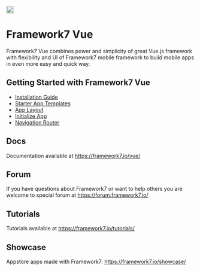 <a href="https://www.patreon.com/vladimirkharlampidi"><img src="https://framework7.io/i/support-badge.png" height="20"></a>

# Framework7 Vue

Framework7 Vue combines power and simplicity of great Vue.js framework with flexibility and UI of Framework7 mobile framework to build mobile apps in even more easy and quick way.

## Getting Started with Framework7 Vue
  * [Installation Guide](https://framework7.io/vue/installation.html)
  * [Starter App Templates](https://framework7.io/templates/)
  * [App Layout](https://framework7.io/vue/app-layout.html)
  * [Initialize App](https://framework7.io/vue/init-app.html)
  * [Navigation Router](https://framework7.io/vue/navigation-router.html)

## Docs

Documentation available at https://framework7.io/vue/

## Forum

If you have questions about Framework7 or want to help others you are welcome to special forum at https://forum.framework7.io/

## Tutorials

Tutorials available at https://framework7.io/tutorials/

## Showcase

Appstore apps made with Framework7: https://framework7.io/showcase/

